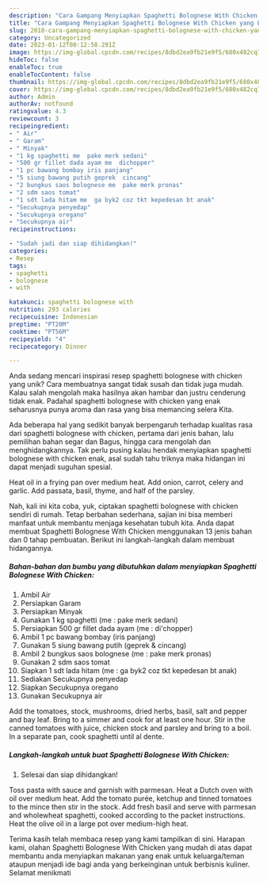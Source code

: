 ```yaml
---
description: "Cara Gampang Menyiapkan Spaghetti Bolognese With Chicken yang Lezat Sekali"
title: "Cara Gampang Menyiapkan Spaghetti Bolognese With Chicken yang Lezat Sekali"
slug: 2018-cara-gampang-menyiapkan-spaghetti-bolognese-with-chicken-yang-lezat-sekali
category: Uncategorized
date: 2023-01-12T00:12:58.291Z
image: https://img-global.cpcdn.com/recipes/8dbd2ea9fb21e9f5/680x482cq70/spaghetti-bolognese-with-chicken-foto-resep-utama.jpg
hideToc: false
enableToc: true
enableTocContent: false
thumbnail: https://img-global.cpcdn.com/recipes/8dbd2ea9fb21e9f5/680x482cq70/spaghetti-bolognese-with-chicken-foto-resep-utama.jpg
cover: https://img-global.cpcdn.com/recipes/8dbd2ea9fb21e9f5/680x482cq70/spaghetti-bolognese-with-chicken-foto-resep-utama.jpg
author: Admin
authorAv: notfound
ratingvalue: 4.3
reviewcount: 3
recipeingredient:
- " Air"
- " Garam"
- " Minyak"
- "1 kg spaghetti me  pake merk sedani"
- "500 gr fillet dada ayam me  dichopper"
- "1 pc bawang bombay iris panjang"
- "5 siung bawang putih geprek  cincang"
- "2 bungkus saos bolognese me  pake merk pronas"
- "2 sdm saos tomat"
- "1 sdt lada hitam me  ga byk2 coz tkt kepedesan bt anak"
- "Secukupnya penyedap"
- "Secukupnya oregano"
- "Secukupnya air"
recipeinstructions:

- "Sudah jadi dan siap dihidangkan!"
categories:
- Resep
tags:
- spaghetti
- bolognese
- with

katakunci: spaghetti bolognese with 
nutrition: 293 calories
recipecuisine: Indonesian
preptime: "PT20M"
cooktime: "PT56M"
recipeyield: "4"
recipecategory: Dinner

---
```





Anda sedang mencari inspirasi resep spaghetti bolognese with chicken yang unik? Cara membuatnya sangat tidak susah dan tidak juga mudah. Kalau salah mengolah maka hasilnya akan hambar dan justru cenderung tidak enak. Padahal spaghetti bolognese with chicken yang enak seharusnya punya aroma dan rasa yang bisa memancing selera Kita.





Ada beberapa hal yang sedikit banyak berpengaruh terhadap kualitas rasa dari spaghetti bolognese with chicken, pertama dari jenis bahan, lalu pemilihan bahan segar dan Bagus, hingga cara mengolah dan menghidangkannya. Tak perlu pusing kalau hendak menyiapkan spaghetti bolognese with chicken enak,      asal sudah tahu triknya maka hidangan ini dapat menjadi suguhan spesial.














Heat oil in a frying pan over medium heat. Add onion, carrot, celery and garlic. Add passata, basil, thyme, and half of the parsley.






Nah, kali ini kita coba, yuk, ciptakan spaghetti bolognese with chicken sendiri di rumah. Tetap berbahan sederhana, sajian ini bisa memberi manfaat untuk membantu menjaga kesehatan tubuh kita. Anda dapat membuat Spaghetti Bolognese With Chicken menggunakan 13 jenis bahan dan 0 tahap pembuatan. Berikut ini langkah-langkah dalam membuat hidangannya.

<!--inarticleads1-->

##### Bahan-bahan dan bumbu yang dibutuhkan dalam menyiapkan Spaghetti Bolognese With Chicken:

1. Ambil  Air
1. Persiapkan  Garam
1. Persiapkan  Minyak
1. Gunakan 1 kg spaghetti (me : pake merk sedani)
1. Persiapkan 500 gr fillet dada ayam (me : di&#39;chopper)
1. Ambil 1 pc bawang bombay (iris panjang)
1. Gunakan 5 siung bawang putih (geprek &amp; cincang)
1. Ambil 2 bungkus saos bolognese (me : pake merk pronas)
1. Gunakan 2 sdm saos tomat
1. Siapkan 1 sdt lada hitam (me : ga byk2 coz tkt kepedesan bt anak)
1. Sediakan Secukupnya penyedap
1. Siapkan Secukupnya oregano
1. Gunakan Secukupnya air


Add the tomatoes, stock, mushrooms, dried herbs, basil, salt and pepper and bay leaf. Bring to a simmer and cook for at least one hour. Stir in the canned tomatoes with juice, chicken stock and parsley and bring to a boil. In a separate pan, cook spaghetti until al dente. 

<!--inarticleads2-->

##### Langkah-langkah untuk buat Spaghetti Bolognese With Chicken:


1. Selesai dan siap dihidangkan!

Toss pasta with sauce and garnish with parmesan. Heat a Dutch oven with oil over medium heat. Add the tomato purée, ketchup and tinned tomatoes to the mince then stir in the stock. Add fresh basil and serve with parmesan and wholewheat spaghetti, cooked according to the packet instructions. Heat the olive oil in a large pot over medium-high heat. 

Terima kasih telah membaca resep yang kami tampilkan di sini. Harapan kami, olahan Spaghetti Bolognese With Chicken yang mudah di atas dapat membantu anda menyiapkan makanan yang enak untuk keluarga/teman ataupun menjadi ide bagi anda yang berkeinginan untuk berbisnis kuliner. Selamat menikmati
